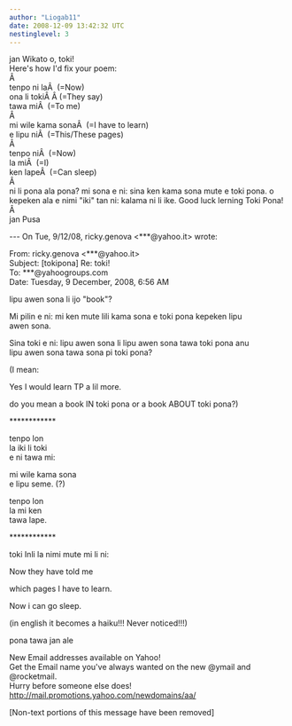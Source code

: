 ```yaml
---
author: "Liogab11"
date: 2008-12-09 13:42:32 UTC
nestinglevel: 3
---
```

jan Wikato o, toki!  
Here's how I'd fix your poem:  
Â   
tenpo ni laÂ  (=Now)  
ona li tokiÂ Â (=They say)  
tawa miÂ  (=To me)  
Â   
mi wile kama sonaÂ  (=I have to learn)  
e lipu niÂ  (=This/These pages)  
Â   
tenpo niÂ  (=Now)  
la miÂ  (=I)  
ken lapeÂ  (=Can sleep)  
Â   
ni li pona ala pona? mi sona e ni: sina ken kama sona mute e toki pona. o kepeken ala e nimi "iki" tan ni: kalama ni li ike. Good luck lerning Toki Pona!  
Â   
jan Pusa  
  
\--- On Tue, 9/12/08, ricky.genova <\*\*\*@yahoo.it> wrote:  
  
From: ricky.genova <\*\*\*@yahoo.it>  
Subject: \[tokipona\] Re: toki!  
To: \*\*\*@yahoogroups.com  
Date: Tuesday, 9 December, 2008, 6:56 AM  
  
  
  
  
  
  
lipu awen sona li ijo "book"?  
  
Mi pilin e ni: mi ken mute lili kama sona e toki pona kepeken lipu  
awen sona.  
  
Sina toki e ni: lipu awen sona li lipu awen sona tawa toki pona anu  
lipu awen sona tawa sona pi toki pona?  
  
(I mean:  
  
Yes I would learn TP a lil more.  
  
do you mean a book IN toki pona or a book ABOUT toki pona?)  
  
\*\*\*\*\*\*\*\*\*\*\*\*  
  
tenpo lon  
la iki li toki  
e ni tawa mi:  
  
mi wile kama sona  
e lipu seme. (?)  
  
tenpo lon  
la mi ken  
tawa lape.  
  
\*\*\*\*\*\*\*\*\*\*\*\*  
  
toki Inli la nimi mute mi li ni:  
  
Now they have told me  
  
which pages I have to learn.  
  
Now i can go sleep.  
  
(in english it becomes a haiku!!! Never noticed!!!)  
  
pona tawa jan ale  
  
  
  
  
  
  
  
  
  
  
  
  
  
  
  
  
New Email addresses available on Yahoo!  
Get the Email name you&#39;ve always wanted on the new @ymail and @rocketmail.  
Hurry before someone else does!  
http://mail.promotions.yahoo.com/newdomains/aa/  
  
\[Non-text portions of this message have been removed\]